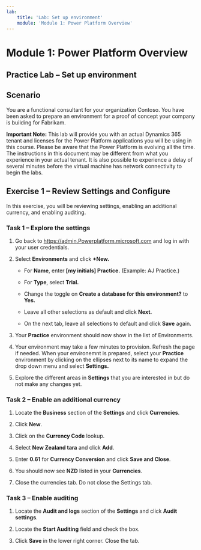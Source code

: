 ```yaml
---
lab:
    title: 'Lab: Set up environment'
    module: 'Module 1: Power Platform Overview'
---
```


Module 1: Power Platform Overview
=================================

## Practice Lab – Set up environment

Scenario
--------

You are a functional consultant for your organization Contoso. You have been
asked to prepare an environment for a proof of concept your company is building
for Fabrikam. 

**Important Note:** This lab will provide you with an actual Dynamics 365 tenant
and licenses for the Power Platform applications you will be using in this
course. Please be aware that the Power Platform is evolving all the time. The
instructions in this document may be different from what you experience in your
actual tenant. It is also possible to experience a delay of several
minutes before the virtual machine has network connectivity to begin the labs.


Exercise 1 – Review Settings and Configure
------------------------------------------

In this exercise, you will be reviewing settings, enabling an additional
currency, and enabling auditing.

### Task 1 – Explore the settings

1.  Go back to <https://admin.Powerplatform.microsoft.com> and log in with your user credentials.

2. Select **Environments** and click **+New.**

    - For **Name**, enter **[my initials] Practice.** (Example: AJ Practice.)
    
    - For **Type**, select **Trial.**
    
    - Change the toggle on **Create a database for this environment?** to **Yes.**
    
    - Leave all other selections as default and click **Next.**
    
    - On the next tab, leave all selections to default and click **Save** again.
    

3. Your **Practice** environment should now show in the list of Environments. 

4. Your environment may take a few minutes to provision. Refresh the page if needed. When your environemnt is prepared, select your **Practice** environment by clicking on the ellipses next to its name to expand the drop down menu and select **Settings.** 

3.  Explore the different areas in **Settings** that you are interested in but do not make any changes yet. 

### Task 2 – Enable an additional currency

1.  Locate the **Business** section of the **Settings** and click
    **Currencies**.

2.  Click **New**.

3.  Click on the **Currency Code** lookup.

4.  Select **New Zealand tara** and click **Add**.

5.  Enter **0.61** for **Currency Conversion** and click **Save and Close**.

6.  You should now see **NZD** listed in your **Currencies**.

7.  Close the currencies tab. Do not close the Settings tab.

### Task 3 – Enable auditing 

1.  Locate the **Audit and logs** section of the **Settings** and click **Audit settings**.

2.  Locate the **Start Auditing** field and check the box.

3.  Click **Save** in the lower right corner. Close the tab.
